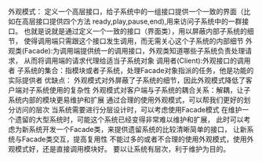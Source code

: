 外观模式：
定义一个高层接口，给子系统中的一组接口提供一个一致的界面（比如在高层接口提供四个方法
ready,play,pause,end),用来访问子系统中的一群接口。
也就是说就是通过定义一个一致的接口（界面类），用以屏蔽内部子系统的细节，
使得调用端只需跟这个接口发生调用，而无需关心这个子系统的内部细节
外观类(Facade):为调用端提供统一的调用接口，外观类知道哪些子系统负责处理请求，
从而将调用端的请求代理给适当子系统对象
调用者(Client):外观接口的调用者
子系统的集合：指模块或者子系统，处理Facade对象指派的任务，他是功能的实际提供者
优缺点：
外观模式对外屏蔽了子系统的细节，因此外观模式降低了客户端对子系统使用的复杂性
外观模式对客户端与子系统的耦合关系：解耦，让子系统内部的模块更易维护和扩展
通过合理的使用外观模式，可以帮我们更好的划分访问的层次
当系统需要进行分层设计时，可以考虑使用Facade模式
在维护一个遗留的大型系统时，可能这个系统已经变得非常难以维护和扩展，
此时可以考虑为新系统开发一个Facade类，来提供遗留系统的比较清晰简单的接口，
让新系统与Facade类交互，提高复用性
不能过多的或者不合理的使用外观模式，使用外观模式好，还是直接调用模块好。
要以让系统有层次，利于维护为目的。
